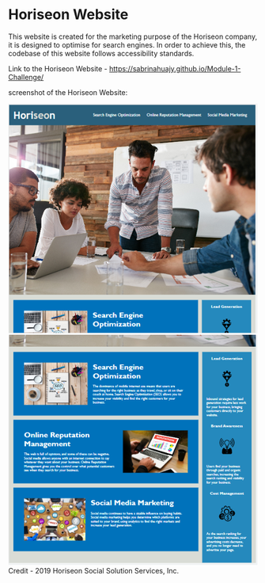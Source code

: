 # Horiseon Website

This website is created for the marketing purpose of the Horiseon company, it is designed to optimise for search engines. In order to achieve this, the codebase of this website follows accessibility standards. 

Link to the Horiseon Website - https://sabrinahuajy.github.io/Module-1-Challenge/

screenshot of the Horiseon Website:
<br>

<img src="assets\images\screenshot1.PNG" alt="screenshot of webpage part 1">
<img src="assets\images\screenshot2.PNG" alt="screenshot of webpage part 2">

<br>
Credit - 2019 Horiseon Social Solution Services, Inc.
